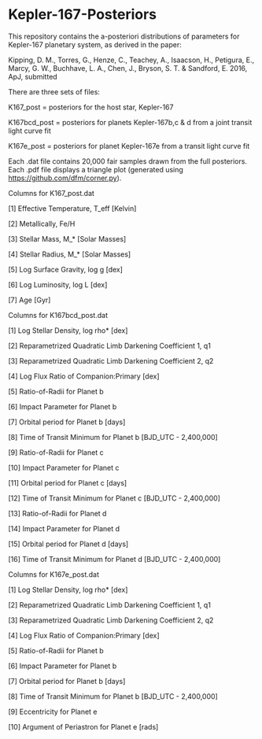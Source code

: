# Kepler-167-Posteriors
This repository contains the a-posteriori distributions of parameters for Kepler-167 planetary system, as derived in the paper:

Kipping, D. M., Torres, G., Henze, C., Teachey, A., Isaacson, H., Petigura, E., Marcy, G. W., Buchhave, L. A., Chen, J., Bryson, S. T. & Sandford, E. 2016, ApJ, submitted

There are three sets of files:

K167_post = posteriors for the host star, Kepler-167

K167bcd_post = posteriors for planets Kepler-167b,c & d from a joint transit light curve fit

K167e_post = posteriors for planet Kepler-167e from a transit light curve fit

Each .dat file contains 20,000 fair samples drawn from the full posteriors. Each .pdf file displays a triangle plot (generated using https://github.com/dfm/corner.py).

Columns for K167_post.dat

[1] Effective Temperature, T_eff [Kelvin]

[2] Metallically, Fe/H

[3] Stellar Mass, M_* [Solar Masses]

[4] Stellar Radius, M_* [Solar Masses]

[5] Log Surface Gravity, log g [dex]

[6] Log Luminosity, log L [dex]

[7] Age [Gyr]

Columns for K167bcd_post.dat

[1] Log Stellar Density, log rho* [dex]

[2] Reparametrized Quadratic Limb Darkening Coefficient 1, q1

[3] Reparametrized Quadratic Limb Darkening Coefficient 2, q2

[4] Log Flux Ratio of Companion:Primary [dex]

[5] Ratio-of-Radii for Planet b

[6] Impact Parameter for Planet b

[7] Orbital period for Planet b [days]

[8] Time of Transit Minimum for Planet b [BJD_UTC - 2,400,000]

[9] Ratio-of-Radii for Planet c

[10] Impact Parameter for Planet c

[11] Orbital period for Planet c [days]

[12] Time of Transit Minimum for Planet c [BJD_UTC - 2,400,000]

[13] Ratio-of-Radii for Planet d

[14] Impact Parameter for Planet d

[15] Orbital period for Planet d [days]

[16] Time of Transit Minimum for Planet d [BJD_UTC - 2,400,000]

Columns for K167e_post.dat

[1] Log Stellar Density, log rho* [dex]

[2] Reparametrized Quadratic Limb Darkening Coefficient 1, q1

[3] Reparametrized Quadratic Limb Darkening Coefficient 2, q2

[4] Log Flux Ratio of Companion:Primary [dex]

[5] Ratio-of-Radii for Planet b

[6] Impact Parameter for Planet b

[7] Orbital period for Planet b [days]

[8] Time of Transit Minimum for Planet b [BJD_UTC - 2,400,000]

[9] Eccentricity for Planet e

[10] Argument of Periastron for Planet e [rads]
